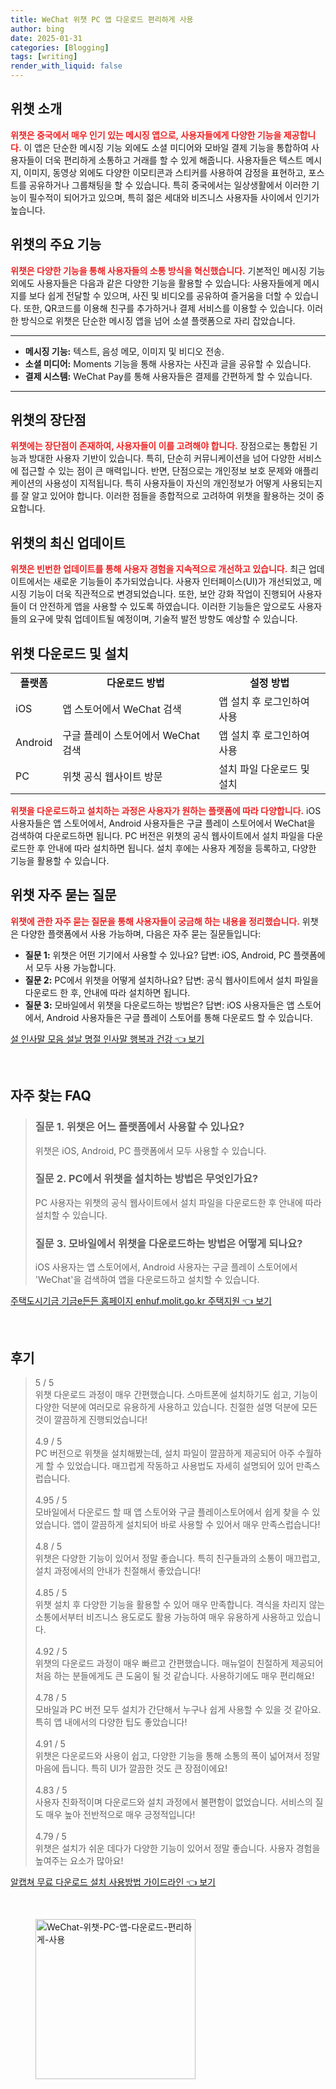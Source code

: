```yaml
---
title: WeChat 위챗 PC 앱 다운로드 편리하게 사용
author: bing
date: 2025-01-31
categories: [Blogging]
tags: [writing]
render_with_liquid: false
---
```



<h2 id='위챗_소개'>위챗 소개</h2>

<p><b><span style="color: #ee2323;">위챗은 중국에서 매우 인기 있는 메시징 앱으로, 사용자들에게 다양한 기능을 제공합니다.</span></b> 이 앱은 단순한 메시징 기능 외에도 소셜 미디어와 모바일 결제 기능을 통합하여 사용자들이 더욱 편리하게 소통하고 거래를 할 수 있게 해줍니다. 사용자들은 텍스트 메시지, 이미지, 동영상 외에도 다양한 이모티콘과 스티커를 사용하여 감정을 표현하고, 포스트를 공유하거나 그룹채팅을 할 수 있습니다. 특히 중국에서는 일상생활에서 이러한 기능이 필수적이 되어가고 있으며, 특히 젊은 세대와 비즈니스 사용자들 사이에서 인기가 높습니다.</p>

<h2 id='위챗_기능'>위챗의 주요 기능</h2>

<p><b><span style="color: #ee2323;">위챗은 다양한 기능을 통해 사용자들의 소통 방식을 혁신했습니다.</span></b> 기본적인 메시징 기능 외에도 사용자들은 다음과 같은 다양한 기능을 활용할 수 있습니다: 사용자들에게 메시지를 보다 쉽게 전달할 수 있으며, 사진 및 비디오를 공유하여 즐거움을 더할 수 있습니다. 또한, QR코드를 이용해 친구를 추가하거나 결제 서비스를 이용할 수 있습니다. 이러한 방식으로 위챗은 단순한 메시징 앱을 넘어 소셜 플랫폼으로 자리 잡았습니다.</p>

<hr />

<ul>
    <li><b>메시징 기능:</b> 텍스트, 음성 메모, 이미지 및 비디오 전송.</li>
    <li><b>소셜 미디어:</b> Moments 기능을 통해 사용자는 사진과 글을 공유할 수 있습니다.</li>
    <li><b>결제 시스템:</b> WeChat Pay를 통해 사용자들은 결제를 간편하게 할 수 있습니다.</li>
</ul>

<hr />

<h2 id='위챗_장단점'>위챗의 장단점</h2>

<p><b><span style="color: #ee2323;">위챗에는 장단점이 존재하여, 사용자들이 이를 고려해야 합니다.</span></b> 장점으로는 통합된 기능과 방대한 사용자 기반이 있습니다. 특히, 단순히 커뮤니케이션을 넘어 다양한 서비스에 접근할 수 있는 점이 큰 매력입니다. 반면, 단점으로는 개인정보 보호 문제와 애플리케이션의 사용성이 지적됩니다. 특히 사용자들이 자신의 개인정보가 어떻게 사용되는지를 잘 알고 있어야 합니다. 이러한 점들을 종합적으로 고려하여 위챗을 활용하는 것이 중요합니다.</p>

<h2 id='위챗_업데이트'>위챗의 최신 업데이트</h2>

<p><b><span style="color: #ee2323;">위챗은 빈번한 업데이트를 통해 사용자 경험을 지속적으로 개선하고 있습니다.</span></b> 최근 업데이트에서는 새로운 기능들이 추가되었습니다. 사용자 인터페이스(UI)가 개선되었고, 메시징 기능이 더욱 직관적으로 변경되었습니다. 또한, 보안 강화 작업이 진행되어 사용자들이 더 안전하게 앱을 사용할 수 있도록 하였습니다. 이러한 기능들은 앞으로도 사용자들의 요구에 맞춰 업데이트될 예정이며, 기술적 발전 방향도 예상할 수 있습니다.</p>

<h2 id='위챗_다운로드_및_설치'>위챗 다운로드 및 설치</h2>

<table>
    <tr>
        <td style="text-align: center; height: 17px;"><b>플랫폼</b></td>
        <td style="text-align: center; height: 17px;"><b>다운로드 방법</b></td>
        <td style="text-align: center; height: 17px;"><b>설정 방법</b></td>
    </tr>
    <tr>
        <td>iOS</td>
        <td>앱 스토어에서 WeChat 검색</td>
        <td>앱 설치 후 로그인하여 사용</td>
    </tr>
    <tr>
        <td>Android</td>
        <td>구글 플레이 스토어에서 WeChat 검색</td>
        <td>앱 설치 후 로그인하여 사용</td>
    </tr>
    <tr>
        <td>PC</td>
        <td>위챗 공식 웹사이트 방문</td>
        <td>설치 파일 다운로드 및 설치</td>
    </tr>
</table>

<p><b><span style="color: #ee2323;">위챗을 다운로드하고 설치하는 과정은 사용자가 원하는 플랫폼에 따라 다양합니다.</span></b> iOS 사용자들은 앱 스토어에서, Android 사용자들은 구글 플레이 스토어에서 WeChat을 검색하여 다운로드하면 됩니다. PC 버전은 위챗의 공식 웹사이트에서 설치 파일을 다운로드한 후 안내에 따라 설치하면 됩니다. 설치 후에는 사용자 계정을 등록하고, 다양한 기능을 활용할 수 있습니다.</p>

<h2 id='위챗_자주_묻는_질문'>위챗 자주 묻는 질문</h2>

<p><b><span style="color: #ee2323;">위챗에 관한 자주 묻는 질문을 통해 사용자들이 궁금해 하는 내용을 정리했습니다.</span></b> 위챗은 다양한 플랫폼에서 사용 가능하며, 다음은 자주 묻는 질문들입니다:</p>

<ul>
    <li><b>질문 1:</b> 위챗은 어떤 기기에서 사용할 수 있나요? 답변: iOS, Android, PC 플랫폼에서 모두 사용 가능합니다.</li>
    <li><b>질문 2:</b> PC에서 위챗을 어떻게 설치하나요? 답변: 공식 웹사이트에서 설치 파일을 다운로드 한 후, 안내에 따라 설치하면 됩니다.</li>
    <li><b>질문 3:</b> 모바일에서 위챗을 다운로드하는 방법은? 답변: iOS 사용자들은 앱 스토어에서, Android 사용자들은 구글 플레이 스토어를 통해 다운로드 할 수 있습니다.</li>
</ul>


<p><a class="click-button" title="설 인사말 모음 설날 명절 인사말 행복과 건강" href="https://yellowplanner.github.io/posts/%EC%84%A4-%EC%9D%B8%EC%82%AC%EB%A7%90-%EB%AA%A8%EC%9D%8C-%EC%84%A4%EB%82%A0-%EB%AA%85%EC%A0%88-%EC%9D%B8%EC%82%AC%EB%A7%90-%ED%96%89%EB%B3%B5%EA%B3%BC-%EA%B1%B4%EA%B0%95/" rel="dofollow">설 인사말 모음 설날 명절 인사말 행복과 건강 👈 보기</a></p><br>
<h2 id='자주_찾는_FAQ'>자주 찾는 FAQ</h2>
<div itemscope="" itemtype="https://schema.org/FAQPage"> 
<blockquote> 
<div itemscope="" itemprop="mainEntity" itemtype="https://schema.org/Question"> 
<h3 itemprop="name">질문 1. 위챗은 어느 플랫폼에서 사용할 수 있나요?</h3> 
<div itemscope="" itemprop="acceptedAnswer" itemtype="https://schema.org/Answer"> 
<span itemprop="text"> 
<p>위챗은 iOS, Android, PC 플랫폼에서 모두 사용할 수 있습니다.</p> 
</span> 
</div> 
</div> 

<div itemscope="" itemprop="mainEntity" itemtype="https://schema.org/Question"> 
<h3 itemprop="name">질문 2. PC에서 위챗을 설치하는 방법은 무엇인가요?</h3> 
<div itemscope="" itemprop="acceptedAnswer" itemtype="https://schema.org/Answer"> 
<span itemprop="text"> 
<p>PC 사용자는 위챗의 공식 웹사이트에서 설치 파일을 다운로드한 후 안내에 따라 설치할 수 있습니다.</p> 
</span> 
</div> 
</div> 

<div itemscope="" itemprop="mainEntity" itemtype="https://schema.org/Question"> 
<h3 itemprop="name">질문 3. 모바일에서 위챗을 다운로드하는 방법은 어떻게 되나요?</h3> 
<div itemscope="" itemprop="acceptedAnswer" itemtype="https://schema.org/Answer"> 
<span itemprop="text"> 
<p>iOS 사용자는 앱 스토어에서, Android 사용자는 구글 플레이 스토어에서 'WeChat'을 검색하여 앱을 다운로드하고 설치할 수 있습니다.</p> 
</span> 
</div> 
</div> 

</blockquote> 
</div>
<p><a class="click-button" title="주택도시기금 기금e든든 홈페이지 enhuf.molit.go.kr 주택지원" href="https://yellowplanner.github.io/posts/%EC%A3%BC%ED%83%9D%EB%8F%84%EC%8B%9C%EA%B8%B0%EA%B8%88-%EA%B8%B0%EA%B8%88e%EB%93%A0%EB%93%A0-%ED%99%88%ED%8E%98%EC%9D%B4%EC%A7%80-enhuf.molit.go.kr-%EC%A3%BC%ED%83%9D%EC%A7%80%EC%9B%90/" rel="dofollow">주택도시기금 기금e든든 홈페이지 enhuf.molit.go.kr 주택지원 👈 보기</a></p><br>
<h2 id='후기'>후기</h2>
<div itemscope itemtype="https://schema.org/Product">
  <blockquote>
  <div itemprop="review" itemscope itemtype="https://schema.org/Review">
      <div itemprop="reviewRating" itemscope itemtype="https://schema.org/Rating"> <span itemprop="ratingValue">5</span> / <span itemprop="bestRating">5</span> </div>
      <span itemprop="reviewBody">위챗 다운로드 과정이 매우 간편했습니다. 스마트폰에 설치하기도 쉽고, 기능이 다양한 덕분에 여러모로 유용하게 사용하고 있습니다. 친절한 설명 덕분에 모든 것이 깔끔하게 진행되었습니다!</span>
  </div>
  <br>
  <div itemprop="review" itemscope itemtype="https://schema.org/Review">
      <div itemprop="reviewRating" itemscope itemtype="https://schema.org/Rating"> <span itemprop="ratingValue">4.9</span> / <span itemprop="bestRating">5</span> </div>
      <span itemprop="reviewBody">PC 버전으로 위챗을 설치해봤는데, 설치 파일이 깔끔하게 제공되어 아주 수월하게 할 수 있었습니다. 매끄럽게 작동하고 사용법도 자세히 설명되어 있어 만족스럽습니다.</span>
  </div>
  <br>
  <div itemprop="review" itemscope itemtype="https://schema.org/Review">
      <div itemprop="reviewRating" itemscope itemtype="https://schema.org/Rating"> <span itemprop="ratingValue">4.95</span> / <span itemprop="bestRating">5</span> </div>
      <span itemprop="reviewBody">모바일에서 다운로드 할 때 앱 스토어와 구글 플레이스토어에서 쉽게 찾을 수 있었습니다. 앱이 깔끔하게 설치되어 바로 사용할 수 있어서 매우 만족스럽습니다!</span>
  </div>
  <br>
  <div itemprop="review" itemscope itemtype="https://schema.org/Review">
      <div itemprop="reviewRating" itemscope itemtype="https://schema.org/Rating"> <span itemprop="ratingValue">4.8</span> / <span itemprop="bestRating">5</span> </div>
      <span itemprop="reviewBody">위챗은 다양한 기능이 있어서 정말 좋습니다. 특히 친구들과의 소통이 매끄럽고, 설치 과정에서의 안내가 친절해서 좋았습니다!</span>
  </div>
  <br>
  <div itemprop="review" itemscope itemtype="https://schema.org/Review">
      <div itemprop="reviewRating" itemscope itemtype="https://schema.org/Rating"> <span itemprop="ratingValue">4.85</span> / <span itemprop="bestRating">5</span> </div>
      <span itemprop="reviewBody">위챗 설치 후 다양한 기능을 활용할 수 있어 매우 만족합니다. 격식을 차리지 않는 소통에서부터 비즈니스 용도로도 활용 가능하여 매우 유용하게 사용하고 있습니다.</span>
  </div>
  <br>
  <div itemprop="review" itemscope itemtype="https://schema.org/Review">
      <div itemprop="reviewRating" itemscope itemtype="https://schema.org/Rating"> <span itemprop="ratingValue">4.92</span> / <span itemprop="bestRating">5</span> </div>
      <span itemprop="reviewBody">위챗의 다운로드 과정이 매우 빠르고 간편했습니다. 매뉴얼이 친절하게 제공되어 처음 하는 분들에게도 큰 도움이 될 것 같습니다. 사용하기에도 매우 편리해요!</span>
  </div>
  <br>
  <div itemprop="review" itemscope itemtype="https://schema.org/Review">
      <div itemprop="reviewRating" itemscope itemtype="https://schema.org/Rating"> <span itemprop="ratingValue">4.78</span> / <span itemprop="bestRating">5</span> </div>
      <span itemprop="reviewBody">모바일과 PC 버전 모두 설치가 간단해서 누구나 쉽게 사용할 수 있을 것 같아요. 특히 앱 내에서의 다양한 팁도 좋았습니다!</span>
  </div>
  <br>
  <div itemprop="review" itemscope itemtype="https://schema.org/Review">
      <div itemprop="reviewRating" itemscope itemtype="https://schema.org/Rating"> <span itemprop="ratingValue">4.91</span> / <span itemprop="bestRating">5</span> </div>
      <span itemprop="reviewBody">위챗은 다운로드와 사용이 쉽고, 다양한 기능을 통해 소통의 폭이 넓어져서 정말 마음에 듭니다. 특히 UI가 깔끔한 것도 큰 장점이에요!</span>
  </div>
  <br>
  <div itemprop="review" itemscope itemtype="https://schema.org/Review">
      <div itemprop="reviewRating" itemscope itemtype="https://schema.org/Rating"> <span itemprop="ratingValue">4.83</span> / <span itemprop="bestRating">5</span> </div>
      <span itemprop="reviewBody">사용자 친화적이며 다운로드와 설치 과정에서 불편함이 없었습니다. 서비스의 질도 매우 높아 전반적으로 매우 긍정적입니다!</span>
  </div>
  <br>
  <div itemprop="review" itemscope itemtype="https://schema.org/Review">
      <div itemprop="reviewRating" itemscope itemtype="https://schema.org/Rating"> <span itemprop="ratingValue">4.79</span> / <span itemprop="bestRating">5</span> </div>
      <span itemprop="reviewBody">위챗은 설치가 쉬운 데다가 다양한 기능이 있어서 정말 좋습니다. 사용자 경험을 높여주는 요소가 많아요!</span>
  </div>
  </blockquote>
</div>
<p><a class="click-button" title="알캡쳐 무료 다운로드 설치 사용방법 가이드라인" href="https://yellowplanner.github.io/posts/%EC%95%8C%EC%BA%A1%EC%B3%90-%EB%AC%B4%EB%A3%8C-%EB%8B%A4%EC%9A%B4%EB%A1%9C%EB%93%9C-%EC%84%A4%EC%B9%98-%EC%82%AC%EC%9A%A9%EB%B0%A9%EB%B2%95-%EA%B0%80%EC%9D%B4%EB%93%9C%EB%9D%BC%EC%9D%B8/" rel="dofollow">알캡쳐 무료 다운로드 설치 사용방법 가이드라인 👈 보기</a></p><br>
<figure class="image"><img src="https://yellowplanner.github.io/assets/img/thumbnail/WeChat-위챗-PC-앱-다운로드-편리하게-사용.webp" alt="WeChat-위챗-PC-앱-다운로드-편리하게-사용" width="256" height="256"></figure>